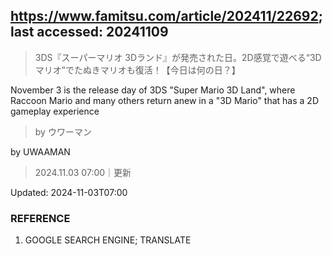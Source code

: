 ## https://www.famitsu.com/article/202411/22692; last accessed: 20241109

> 3DS『スーパーマリオ 3Dランド』が発売された日。2D感覚で遊べる“3Dマリオ”でたぬきマリオも復活！【今日は何の日？】

November 3 is the release day of 3DS "Super Mario 3D Land", where Raccoon Mario and many others return anew in a "3D Mario" that has a 2D gameplay experience

> by ウワーマン

by UWAAMAN

> 2024.11.03 07:00｜更新

Updated: 2024-11-03T07:00 

### REFERENCE

1) GOOGLE SEARCH ENGINE; TRANSLATE
